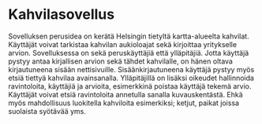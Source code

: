 # Kahvilasovellus

Sovelluksen perusidea on kerätä Helsingin tietyltä kartta-alueelta kahvilat. Käyttäjät voivat tarkistaa kahvilan aukioloajat sekä kirjoittaa yritykselle arvion. Sovelluksessa on sekä peruskäyttäjiä että ylläpitäjiä.
Jotta käyttäjä pystyy antaa kirjallisen arvion sekä tähdet kahvilalle, on hänen oltava kirjautuneena sisään nettisivuille. Sisäänkirjautuneena käyttäjä pystyy myös etsiä tiettyä kahvilaa avainsanalla.
Ylläpitäjillä on lisäksi oikeudet hallinnoida ravintoloita, käyttäjiä ja arvioita, esimerkkinä poistaa käyttäjä tekemä arvio. Käyttäjät voivat etsiä ravintoloita annetulla sanalla kuvauskentästä. Ehkä myös mahdollisuus luokitella kahviloita esimerkiksi; ketjut, paikat joissa suolaista syötävää yms.
